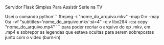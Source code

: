 Servidor Flask Simples Para Assistir Serie na TV

Usei o comando 
python´´´
ffmpeg -i "nome_do_arquivo.mkv" -map 0:v -map 0:a -vf "subtitles='nome_do_arquivo.mkv':si=4" -c:v libx264 -c:a copy "nome_do_arquivo.mp4"
´´´ 
para poder recriar o arquivo do ep .mkv, em .mp4 e sobrepor as legendas que estava ocultas para serem sobrepostas junto com o video (burn-in)
